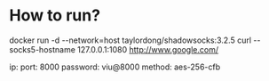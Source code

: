 # How to run?
docker run -d --network=host taylordong/shadowsocks:3.2.5
curl --socks5-hostname 127.0.0.1:1080 http://www.google.com/

ip:
port: 8000
password: viu@8000
method: aes-256-cfb
